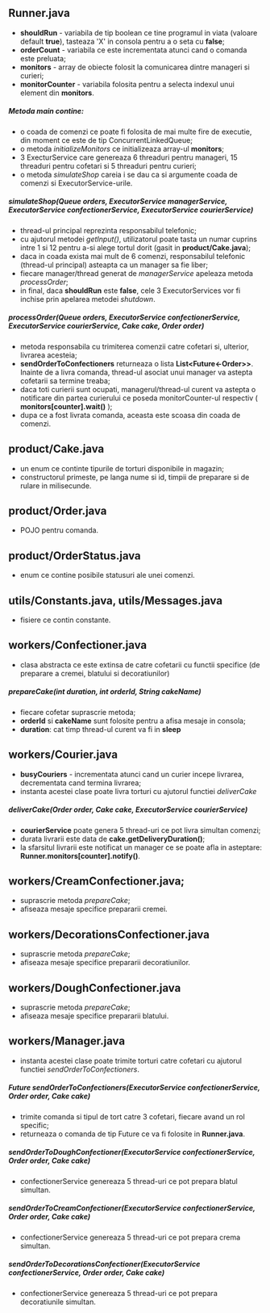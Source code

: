## Runner.java
* **shouldRun** - variabila de tip boolean ce tine programul in viata (valoare default **true**), tasteaza 'X' in consola pentru a o seta cu **false**;
* **orderCount** - variabila ce este incrementata atunci cand o comanda este preluata;
* **monitors** - array de obiecte folosit la comunicarea dintre manageri si curieri;
* **monitorCounter** - variabila folosita pentru a selecta indexul unui element din **monitors**.

##### Metoda main contine:
 * o coada de comenzi ce poate fi folosita de mai multe fire de executie, din moment ce este de tip ConcurrentLinkedQueue;
 * o metoda *initializeMonitors* ce initializeaza array-ul **monitors**;
 * 3 ExecturService care genereaza 6 threaduri pentru manageri, 15 threaduri pentru cofetari si 5 threaduri pentru curieri;
 * o metoda *simulateShop* careia i se dau ca si argumente coada de comenzi si ExecutorService-urile.

 ##### simulateShop(Queue<Order> orders, ExecutorService managerService, ExecutorService confectionerService, ExecutorService courierService)
 * thread-ul principal reprezinta responsabilul telefonic;
 * cu ajutorul metodei *getInput()*, utilizatorul poate tasta un numar cuprins intre 1 si 12 pentru a-si alege tortul dorit (gasit in **product/Cake.java**);
 * daca in coada exista mai mult de 6 comenzi, responsabilul telefonic (thread-ul principal) asteapta ca un manager sa fie liber;
 * fiecare manager/thread generat de *managerService* apeleaza metoda *processOrder*;
 * in final, daca **shouldRun** este **false**, cele 3 ExecutorServices vor fi inchise prin apelarea metodei *shutdown*.
 
 ##### processOrder(Queue<Order> orders, ExecutorService confectionerService, ExecutorService courierService, Cake cake, Order order)
 * metoda responsabila cu trimiterea comenzii catre cofetari si, ulterior, livrarea acesteia;
 * **sendOrderToConfectioners** returneaza o lista **List<Future<-Order>>**. Inainte de a livra comanda, thread-ul asociat unui manager va astepta cofetarii sa termine treaba;
 * daca toti curierii sunt ocupati, managerul/thread-ul curent va astepta o notificare din partea curierului ce poseda monitorCounter-ul respectiv ( **monitors[counter].wait()** );
 * dupa ce a fost livrata comanda, aceasta este scoasa din coada de comenzi.
 
 ## product/Cake.java
 * un enum ce continte tipurile de torturi disponibile in magazin;
 * constructorul primeste, pe langa nume si id, timpii de preparare si de rulare in milisecunde.
 
 ## product/Order.java
 * POJO pentru comanda.
 
 ## product/OrderStatus.java
 * enum ce contine posibile statusuri ale unei comenzi.
 
 ## utils/Constants.java, utils/Messages.java
 * fisiere ce contin constante.
 
 ## workers/Confectioner.java
 * clasa abstracta ce este extinsa de catre cofetarii cu functii specifice (de preparare a cremei, blatului si decoratiunilor)
 
##### prepareCake(int duration, int orderId, String cakeName)
* fiecare cofetar suprascrie metoda;
* **orderId** si **cakeName** sunt folosite pentru a afisa mesaje in consola;
* **duration**: cat timp thread-ul curent va fi in **sleep** 

## workers/Courier.java
* **busyCouriers** - incrementata atunci cand un curier incepe livrarea, decrementata cand termina livrarea;
* instanta acestei clase poate livra torturi cu ajutorul functiei *deliverCake*

##### deliverCake(Order order, Cake cake, ExecutorService courierService)
* **courierService** poate genera 5 thread-uri ce pot livra simultan comenzi;
* durata livrarii este data de **cake.getDeliveryDuration()**;
* la sfarsitul livrarii este notificat un manager ce se poate afla in asteptare: **Runner.monitors[counter].notify()**.

## workers/CreamConfectioner.java;
* suprascrie metoda *prepareCake*;
* afiseaza mesaje specifice prepararii cremei.

## workers/DecorationsConfectioner.java
* suprascrie metoda *prepareCake*;
* afiseaza mesaje specifice prepararii decoratiunilor.

## workers/DoughConfectioner.java
* suprascrie metoda *prepareCake*;
* afiseaza mesaje specifice prepararii blatului.

## workers/Manager.java
* instanta acestei clase poate trimite torturi catre cofetari cu ajutorul functiei *sendOrderToConfectioners*.

##### Future<Order> sendOrderToConfectioners(ExecutorService confectionerService, Order order, Cake cake)
* trimite comanda si tipul de tort catre 3 cofetari, fiecare avand un rol specific;
* returneaza o comanda de tip Future ce va fi folosite in **Runner.java**.

##### sendOrderToDoughConfectioner(ExecutorService confectionerService, Order order, Cake cake)
* confectionerService genereaza 5 thread-uri ce pot prepara blatul simultan.

##### sendOrderToCreamConfectioner(ExecutorService confectionerService, Order order, Cake cake)
* confectionerService genereaza 5 thread-uri ce pot prepara crema simultan.

##### sendOrderToDecorationsConfectioner(ExecutorService confectionerService, Order order, Cake cake)
* confectionerService genereaza 5 thread-uri ce pot prepara decoratiunile simultan.